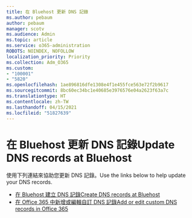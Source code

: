 ```yaml
---
title: 在 Bluehost 更新 DNS 記錄
ms.author: pebaum
author: pebaum
manager: scotv
ms.audience: Admin
ms.topic: article
ms.service: o365-administration
ROBOTS: NOINDEX, NOFOLLOW
localization_priority: Priority
ms.collection: Adm_O365
ms.custom:
- "100001"
- "5820"
ms.openlocfilehash: 1ae896816dfe1308e4f1e455fce563e72f2b9617
ms.sourcegitcommit: 8bc60ec34bc1e40685e3976576e04a2623f63a7c
ms.translationtype: HT
ms.contentlocale: zh-TW
ms.lasthandoff: 04/15/2021
ms.locfileid: "51827639"
---
```

# <a name="update-dns-records-at-bluehost"></a><span data-ttu-id="eaf14-102">在 Bluehost 更新 DNS 記錄</span><span class="sxs-lookup"><span data-stu-id="eaf14-102">Update DNS records at Bluehost</span></span>

<span data-ttu-id="eaf14-103">使用下列連結來協助您更新 DNS 記錄。</span><span class="sxs-lookup"><span data-stu-id="eaf14-103">Use the links below to help update your DNS records.</span></span>

- [<span data-ttu-id="eaf14-104">在 Bluehost 建立 DNS 記錄</span><span class="sxs-lookup"><span data-stu-id="eaf14-104">Create DNS records at Bluehost</span></span>](https://docs.microsoft.com/microsoft-365/admin/dns/create-dns-records-at-bluehost?view=o365-worldwide)
- [<span data-ttu-id="eaf14-105">在 Office 365 中新增或編輯自訂 DNS 記錄</span><span class="sxs-lookup"><span data-stu-id="eaf14-105">Add or edit custom DNS records in Office 365</span></span>](https://docs.microsoft.com/microsoft-365/admin/setup/add-domain#add-or-edit-custom-dns-records)